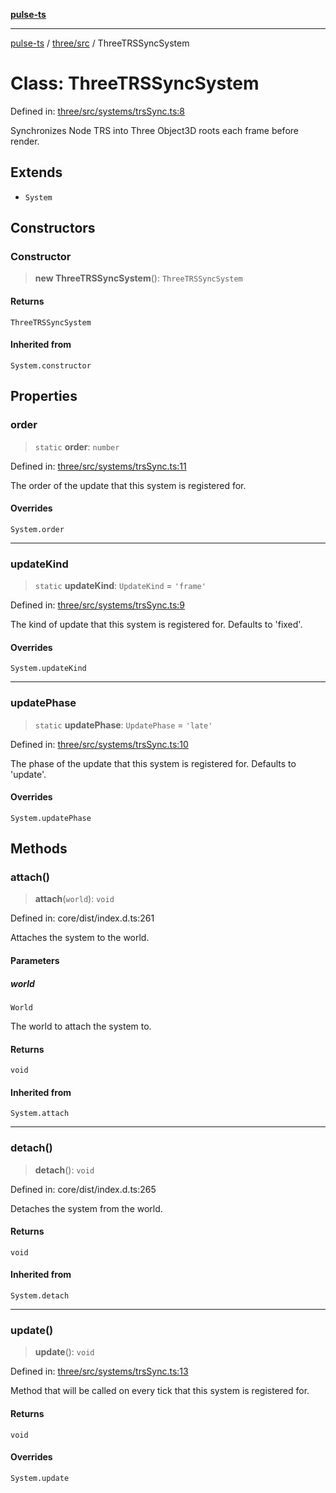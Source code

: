 [**pulse-ts**](../../../README.md)

***

[pulse-ts](../../../README.md) / [three/src](../README.md) / ThreeTRSSyncSystem

# Class: ThreeTRSSyncSystem

Defined in: [three/src/systems/trsSync.ts:8](https://github.com/jlehett/pulse-ts/blob/95f7e0ab0aafbcd2aad691251c554317b3dfe19c/packages/three/src/systems/trsSync.ts#L8)

Synchronizes Node TRS into Three Object3D roots each frame before render.

## Extends

- `System`

## Constructors

### Constructor

> **new ThreeTRSSyncSystem**(): `ThreeTRSSyncSystem`

#### Returns

`ThreeTRSSyncSystem`

#### Inherited from

`System.constructor`

## Properties

### order

> `static` **order**: `number`

Defined in: [three/src/systems/trsSync.ts:11](https://github.com/jlehett/pulse-ts/blob/95f7e0ab0aafbcd2aad691251c554317b3dfe19c/packages/three/src/systems/trsSync.ts#L11)

The order of the update that this system is registered for.

#### Overrides

`System.order`

***

### updateKind

> `static` **updateKind**: `UpdateKind` = `'frame'`

Defined in: [three/src/systems/trsSync.ts:9](https://github.com/jlehett/pulse-ts/blob/95f7e0ab0aafbcd2aad691251c554317b3dfe19c/packages/three/src/systems/trsSync.ts#L9)

The kind of update that this system is registered for.
Defaults to 'fixed'.

#### Overrides

`System.updateKind`

***

### updatePhase

> `static` **updatePhase**: `UpdatePhase` = `'late'`

Defined in: [three/src/systems/trsSync.ts:10](https://github.com/jlehett/pulse-ts/blob/95f7e0ab0aafbcd2aad691251c554317b3dfe19c/packages/three/src/systems/trsSync.ts#L10)

The phase of the update that this system is registered for.
Defaults to 'update'.

#### Overrides

`System.updatePhase`

## Methods

### attach()

> **attach**(`world`): `void`

Defined in: core/dist/index.d.ts:261

Attaches the system to the world.

#### Parameters

##### world

`World`

The world to attach the system to.

#### Returns

`void`

#### Inherited from

`System.attach`

***

### detach()

> **detach**(): `void`

Defined in: core/dist/index.d.ts:265

Detaches the system from the world.

#### Returns

`void`

#### Inherited from

`System.detach`

***

### update()

> **update**(): `void`

Defined in: [three/src/systems/trsSync.ts:13](https://github.com/jlehett/pulse-ts/blob/95f7e0ab0aafbcd2aad691251c554317b3dfe19c/packages/three/src/systems/trsSync.ts#L13)

Method that will be called on every tick that this system is registered for.

#### Returns

`void`

#### Overrides

`System.update`
